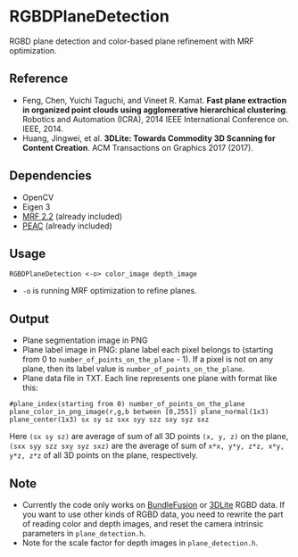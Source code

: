 # RGBDPlaneDetection
RGBD plane detection and color-based plane refinement with MRF optimization.

## Reference
- Feng, Chen, Yuichi Taguchi, and Vineet R. Kamat. **Fast plane extraction in organized point clouds using agglomerative hierarchical clustering**. Robotics and Automation (ICRA), 2014 IEEE International Conference on. IEEE, 2014.
- Huang, Jingwei, et al. **3DLite: Towards Commodity 3D Scanning for Content Creation**. ACM Transactions on Graphics 2017 (2017).

## Dependencies
- OpenCV
- Eigen 3
- [MRF 2.2](http://vision.middlebury.edu/MRF/code/) (already included)
- [PEAC](http://www-personal.umich.edu/~cforrest/research.html) (already included)

## Usage
```
RGBDPlaneDetection <-o> color_image depth_image
```
- `-o` is running MRF optimization to refine planes.

## Output
- Plane segmentation image in PNG
- Plane label image in PNG: plane label each pixel belongs to (starting from 0 to `number_of_points_on_the_plane` - 1). If a pixel is not on any plane, then its label value is `number_of_points_on_the_plane`.
- Plane data file in TXT. Each line represents one plane with format like this:
```
#plane_index(starting from 0) number_of_points_on_the_plane plane_color_in_png_image(r,g,b between [0,255]) plane_normal(1x3) plane_center(1x3) sx sy sz sxx syy szz sxy syz sxz
```
Here `(sx sy sz)` are average of sum of all 3D points `(x, y, z)` on the plane, `(sxx syy szz sxy syz sxz)` are the average of sum of `x*x, y*y, z*z, x*y, y*z, z*z` of all 3D points on the plane, respectively.

## Note
- Currently the code only works on [BundleFusion](http://graphics.stanford.edu/projects/bundlefusion/) or [3DLite](http://graphics.stanford.edu/projects/3dlite/) RGBD data. If you want to use other kinds of RGBD data, you need to rewrite the part of reading color and depth images, and reset the camera intrinsic parameters in `plane_detection.h`.
- Note for the scale factor for depth images in `plane_detection.h`.

